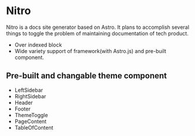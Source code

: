 # Nitro

Nitro is a docs site generator based on Astro. It plans to accomplish several things to toggle the problem of maintaining documentation of tech product.

- Over indexed block
- Wide variety support of framework(with Astro.js) and pre-built component.

## Pre-built and changable theme component

- LeftSidebar
- RightSidebar
- Header
- Footer
- ThemeToggle
- PageContent
- TableOfContent